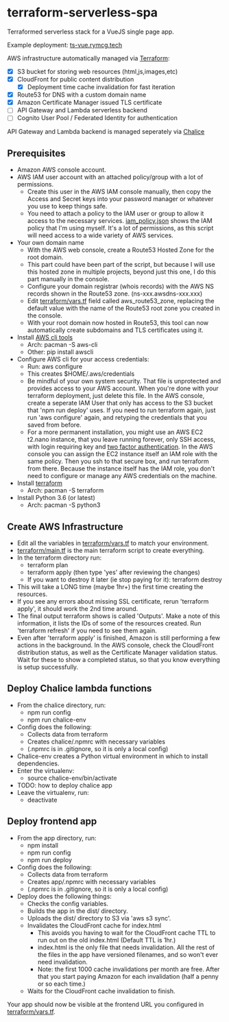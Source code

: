 # terraform-serverless-spa

Terraformed serverless stack for a VueJS single page app.

Example deployment: [ts-vue.rymcg.tech](https://ts-vue.rymcg.tech)

AWS infrastructure automatically managed via [Terraform](https://terraform.io):

 * [x] S3 bucket for storing web resources (html,js,images,etc)
 * [x] CloudFront for public content distribution
     * [x] Deployment time cache invalidation for fast iteration
 * [x] Route53 for DNS with a custom domain name
 * [x] Amazon Certificate Manager issued TLS certificate
 * [ ] API Gateway and Lambda serverless backend
 * [ ] Cognito User Pool / Federated Identity for authentication

API Gateway and Lambda backend is managed seperately via
[Chalice](http://chalice.readthedocs.io)

## Prerequisites

 * Amazon AWS console account.
 * AWS IAM user account with an attached policy/group with a lot of permissions. 
     * Create this user in the AWS IAM console manually, then copy
       the Access and Secret keys into your password manager or
       whatever you use to keep things safe.
     * You need to attach a policy to the IAM user or group to allow
       it access to the necessary services.
       [iam_policy.json](terraform/iam_policy.json) shows the IAM
       policy that I'm using myself. It's a lot of permissions, as
       this script will need access to a wide variety of AWS services.
 * Your own domain name
     * With the AWS web console, create a Route53 Hosted Zone for the root domain.
     * This part could have been part of the script, but because I
       will use this hosted zone in multiple projects, beyond just
       this one, I do this part manually in the console.
     * Configure your domain registrar (whois records) with the AWS
       NS records shown in the Route53 zone. (ns-xxx.awsdns-xxx.xxx)
     * Edit [terraform/vars.tf](terraform/vars.tf) field called
       aws_route53_zone, replacing the default value with the name of
       the Route53 root zone you created in the console.
     * With your root domain now hosted in Route53, this tool can now
       automatically create subdomains and TLS certificates using it.
 * Install [AWS cli tools](https://aws.amazon.com/cli/)
     * Arch: pacman -S aws-cli
     * Other: pip install awscli
 * Configure AWS cli for your access credentials:
     * Run: aws configure
     * This creates $HOME/.aws/credentials
     * Be mindful of your own system security. That file is
       unprotected and provides access to your AWS account. When
       you're done with your terraform deployment, just delete this
       file. In the AWS console, create a seperate IAM User that only
       has access to the S3 bucket that 'npm run deploy' uses. If you
       need to run terraform again, just run 'aws configure' again,
       and retyping the credentials that you saved from before.
     * For a more permanent installation, you might use an AWS EC2
       t2.nano instance, that you leave running forever, only SSH
       access, with login requiring key and [two factor
       authentication](https://medium.com/aws-activate-startup-blog/securing-ssh-to-amazon-ec2-linux-hosts-18e9b72319d4).
       In the AWS console you can assign the EC2 instance itself an
       IAM role with the same policy. Then you ssh to that secure box,
       and run terraform from there. Because the instance itself has
       the IAM role, you don't need to configure or manage any AWS
       credentials on the machine.
 * Install [terraform](https://www.terraform.io/downloads.html)
     * Arch: pacman -S terraform
 * Install Python 3.6 (or latest)
     * Arch: pacman -S python3 
 
## Create AWS Infrastructure

 * Edit all the variables in [terraform/vars.tf](terraform/vars.tf) to match your environment.
 * [terraform/main.tf](terraform/main.tf) is the main terraform script
   to create everything.
 * In the terraform directory run:
     * terraform plan
     * terraform apply (then type 'yes' after reviewing the changes)
     * If you want to destroy it later (ie stop paying for it):
       terraform destroy
 * This will take a LONG time (maybe 1hr+) the first time creating the
   resources.
 * If you see any errors about missing SSL certificate, rerun
   'terraform apply', it should work the 2nd time around.
 * The final output terraform shows is called 'Outputs'. Make a note
   of this information, it lists the IDs of some of the resources
   created. Run 'terraform refresh' if you need to see them again.
 * Even after 'terraform apply' is finished, Amazon is still
   performing a few actions in the background. In the AWS console,
   check the CloudFront distribution status, as well as the
   Certificate Manager validation status. Wait for these to show a
   completed status, so that you know everything is setup
   successfully.

## Deploy Chalice lambda functions

 * From the chalice directory, run:
     * npm run config
     * npm run chalice-env
 * Config does the following:
     * Collects data from terraform
     * Creates chalice/.npmrc with necessary variables
     * (.npmrc is in .gitignore, so it is only a local config)
 * Chalice-env creates a Python virtual environment in which to
   install dependencies.
 * Enter the virtualenv:
     * source chalice-env/bin/activate
 * TODO: how to deploy chalice app
 * Leave the virtualenv, run:
     * deactivate
     

## Deploy frontend app

 * From the app directory, run:
     * npm install
     * npm run config
     * npm run deploy
 * Config does the following:
     * Collects data from terraform
     * Creates app/.npmrc with necessary variables
     * (.npmrc is in .gitignore, so it is only a local config)
 * Deploy does the following things:
     * Checks the config variables.
     * Builds the app in the dist/ directory.
     * Uploads the dist/ directory to S3 via 'aws s3 sync'.
     * Invalidates the CloudFront cache for index.html
         * This avoids you having to wait for the CloudFront cache TTL
           to run out on the old index.html (Default TTL is 1hr.)
         * index.html is the only file that needs invalidation. All
           the rest of the files in the app have versioned filenames,
           and so won't ever need invalidation.
         * Note: the first 1000 cache invalidations per month are
           free. After that you start paying Amazon for each
           invalidation (half a penny or so each time.)
     * Waits for the CloudFront cache invalidation to finish.

Your app should now be visible at the frontend URL you configured in
[terraform/vars.tf](terraform/vars.tf).

